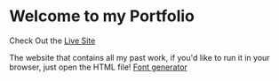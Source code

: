 # Welcome to my Portfolio

Check Out the [Live Site](https://almoe099.github.io/)

The website that contains all my past work, if you'd like to run it in your browser, just open the HTML file!
<a href="https://www.textstudio.com/">Font generator</a>
